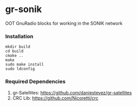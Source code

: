 # gr-sonik
OOT GnuRadio blocks for working in the SONIK network
### Installation
```
mkdir build
cd build
cmake ..
make
sudo make install
sudo ldconfig
```

### Required Dependencies
1. gr-Satellites: https://github.com/daniestevez/gr-satellites
2. CRC Lib: https://github.com/Nicoretti/crc
